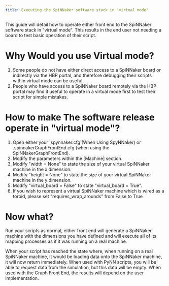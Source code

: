 ```yaml
---
title: Executing the SpiNNaker software stack in "virtual mode"
---
```


This guide will detail how to operate either front end to the SpiNNaker software stack in "virtual mode". This results in the end user not needing a board to test basic operation of their script.

# Why Would you use Virtual mode?

1. Some people do not have either direct access to a SpiNNaker board or indirectly via the HBP portal, and therefore debugging their scripts within virtual mode can be useful.
1. People who have access to a SpiNNaker board remotely via the HBP portal may find it useful to operate in a virtual mode first to test their script for simple mistakes.

# How to make The software release operate in "virtual mode"?

1. Open either your .spynnaker.cfg (When Using SpyNNaker) or .spinnakerGraphFrontEnd.cfg (when using the SpiNNakerGraphFrontEnd). 
1. Modify the parameters within the [Machine] section.
1. Modify "width = None" to state the size of your virtual SpiNNaker machine in the x dimension. 
1. Modify "height = None" to state the size of your virtual SpiNNaker machine in the y dimension. 
1. Modify "virtual_board = False" to state "virtual_board = True".
1. If you wish to represent a virtual SpiNNaker machine which is wired as a toroid, please set "requires_wrap_arounds" from False to True

# Now what?

Run your scripts as normal, either front end will generate a SpiNNaker machine with the dimensions you have defined and will execute all of its mapping processes as if it was running on a real machine. 

When your script has reached the state where, when running on a real SpiNNaker machine, it would be loading data onto the SpiNNaker machine, it will now return immediately.  When used with PyNN scripts, you will be able to request data from the simulation, but this data will be empty.  When used with the Graph Front End, the results will depend on the user implementation.
